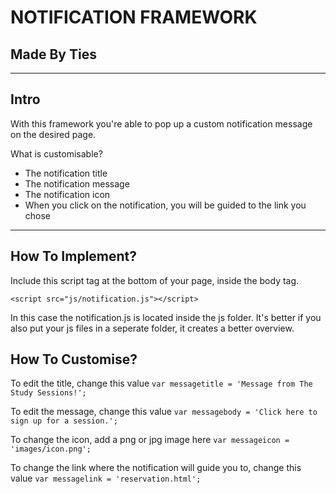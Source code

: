 NOTIFICATION FRAMEWORK
===

Made By Ties
---

---

Intro
---

With this framework you're able to pop up a custom notification message on the desired page.

What is customisable?
* The notification title
* The notification message
* The notification icon
* When you click on the notification, you will be guided to the link you chose

---

How To Implement?
---

Include this script tag at the bottom of your page, inside the body tag.

```<script src="js/notification.js"></script>```

In this case the notification.js is located inside the js folder. It's better if you also put your js files in a seperate folder, it creates a better overview.

How To Customise?
---

To edit the title, change this value ```var messagetitle = 'Message from The Study Sessions!';```

To edit the message, change this value ```var messagebody = 'Click here to sign up for a session.';```

To change the icon, add a png or jpg image here ```var messageicon = 'images/icon.png';```

To change the link where the notification will guide you to, change this value ```var messagelink = 'reservation.html';```